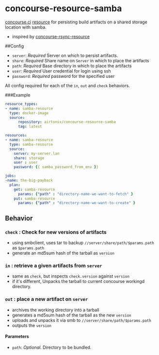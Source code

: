 # concourse-resource-samba

[concourse.ci](https://concourse.ci/ "concourse.ci Homepage") [resource](https://concourse.ci/implementing-resources.html "Implementing a resource") for persisting build artifacts on a shared storage location with samba.

- inspired by [concourse-rsync-resource](https://github.com/mrsixw/concourse-rsync-resource)

##Config
* `server`: *Required* Server on which to persist artifacts.
* `share`: *Required* Share name on `Server` in which to place the artifacts
* `path`: *Required* Base directory in which to place the artifacts
* `user`: *Required* User credential for login using ssh
* `password`: *Required* password for the specified user

All config required for each of the `in`, `out` and `check` behaviors.

###Example

``` yaml
resource_types:
- name: samba-resource
  type: docker-image
  source:
      repository: airtonix/concourse-resource-samba
      tag: latest

resources:
- name: samba-resource
  type: samba-resource
  source:
    server: my-server.lan
    share: storage
    user : user
    password: {{ samba_password_from_env }}

jobs:
-name: the-big-payback
  plan:
    get: samba-resource
      params: {"path" : "directory-name-we-want-to-fetch" }
    put: samba-resource
      params: {"path" : "directory-name-we-want-to-create" }
```

## Behavior

### `check` : Check for new versions of artifacts
- using smbclient, uses tar to backup `//server/share/path/$params.path` as `$params.path`
- generate an md5sum hash of the tarball as `version`

### `in` : retrieve a given artifacts from `server`
- same as `check`, but inspects `check.version` against `version`
- if it's different, Unpacks the tarball to current concourse workingd directory.

### `out` : place a new artifact on `server`
- archives the working directory into a tarball
- generates a md5sum hash of the tarball as the new `version`
- uploads and unpacks it via smb to `//server/share/path/$params.path`
- outputs the `version`

#### Parameters

* `path`: *Optional.* Directory to be bundled.